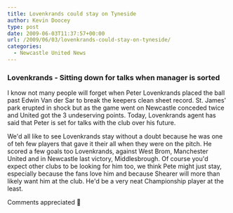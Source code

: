 ```yaml
---
title: Lovenkrands could stay on Tyneside
author: Kevin Doocey
type: post
date: 2009-06-03T11:37:57+00:00
url: /2009/06/03/lovenkrands-could-stay-on-tyneside/
categories:
  - Newcastle United News
---
```


### Lovenkrands - Sitting down for talks when manager is sorted

I know not many people will forget when Peter Lovenkrands placed the ball past Edwin Van der Sar to break the keepers clean sheet record. St. James' park erupted in shock but as the game went on Newcastle conceded twice and United got the 3 undeserving points. Today, Lovenkrands agent has said that Peter is set  for talks with the club over his future.

We'd all like to see Lovenkrands stay without a doubt because he was one of teh few players that gave it their all when they were on the pitch. He scored a few goals too Lovenkrands, against West Brom, Manchester United and in Newcastle last victory, Middlesbrough. Of course you'd expect other clubs to be looking for him too, we think Pete might just stay, especially because the fans love him and because Shearer will more than likely want him at the club. He'd be a very neat Championship player at the least.

Comments appreciated 🙂
